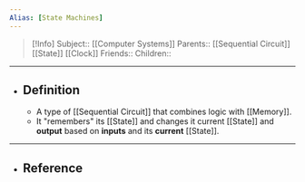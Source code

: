 ```yaml
---
Alias: [State Machines]
---
```

> [!Info]
> Subject:: [[Computer Systems]]
> Parents:: [[Sequential Circuit]] [[State]] [[Clock]]
> Friends:: 
> Children:: 
---
- ## Definition
	- A type of [[Sequential Circuit]] that combines logic with [[Memory]].
	- It "remembers" its [[State]] and changes it current [[State]] and **output** based on **inputs** and its **current** [[State]].
---
- ## Reference